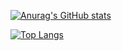 [![Anurag's GitHub stats](https://github-readme-stats.vercel.app/api?username=chrisK824&show_icons=true&count_private=true&theme=dark&include_all_commits=true&hide=stars,contribs)](https://github.com/anuraghazra/github-readme-stats)

[![Top Langs](https://github-readme-stats.vercel.app/api/top-langs/?username=chrisK824&layout=compact)](https://github.com/anuraghazra/github-readme-stats)
